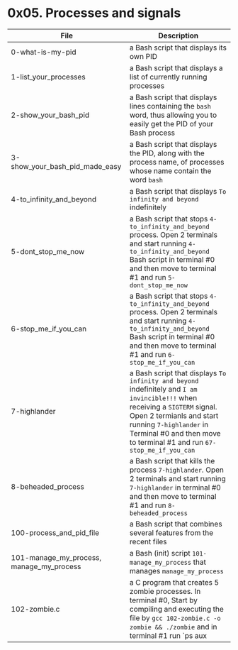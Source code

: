 # 0x05. Processes and signals
|File				|Description				|
|-----------------------|-----------------------------------|
|0-what-is-my-pid		|a Bash script that displays its own PID	|
|1-list_your_processes	|a Bash script that displays a list of currently running processes	|
|2-show_your_bash_pid	| a Bash script that displays lines containing the `bash` word, thus allowing you to easily get the PID of your Bash process|
|3-show_your_bash_pid_made_easy |a Bash script that displays the PID, along with the process name, of processes whose name contain the word `bash` |
|4-to_infinity_and_beyond|a Bash script that displays `To infinity and beyond` indefinitely	|
|5-dont_stop_me_now	|a Bash script that stops `4-to_infinity_and_beyond` process. Open 2 terminals and start running `4-to_infinity_and_beyond` Bash script in terminal #0 and then move to terminal #1 and run `5-dont_stop_me_now` |
|6-stop_me_if_you_can	|a Bash script that stops `4-to_infinity_and_beyond` process. Open 2 terminals and start running `4-to_infinity_and_beyond` Bash script in terminal #0 and then move to terminal #1 and run `6-stop_me_if_you_can` |
|7-highlander		|a Bash script that displays `To infinity and beyond` indefinitely and `I am invincible!!!` when receiving a `SIGTERM` signal. Open 2 termianls and start running `7-highlander` in Terminal #0 and then move to terminal #1 and run `67-stop_me_if_you_can` |
|8-beheaded_process	|a Bash script that kills the process `7-highlander`. Open 2 terminals and start running `7-highlander` in terminal #0 and then move to terminal #1 and run `8-beheaded_process` |
|100-process_and_pid_file|a Bash script that combines several features from the recent files	|
|101-manage_my_process, manage_my_process| a Bash (init) script `101-manage_my_process` that manages `manage_my_process` |
|102-zombie.c		|a C program that creates 5 zombie processes. In terminal #0, Start by compiling and executing the file by `gcc 102-zombie.c -o zombie && ./zombie` and in terminal #1 run `ps aux | grep -e 'Z+.*<defunct>'` to display the list of processes that are zombies	|
